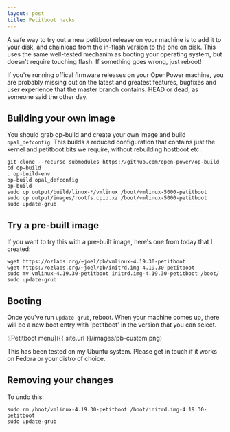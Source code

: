 ```yaml
---
layout: post
title: Petitboot hacks
---
```


A safe way to try out a new petitboot release on your machine is to add it to
your disk, and chainload from the in-flash version to the one on disk. This
uses the same well-tested mechanim as booting your operating system, but
doesn't require touching flash. If something goes wrong, just reboot!

If you're running offical firmware releases on your OpenPower machine, you are
probably missing out on the latest and greatest features, bugfixes and user
experience that the master branch contains. HEAD or dead, as someone said the
other day.

## Building your own image

You should grab op-build and create your own image and build `opal_defconfig`.
This builds a reduced configuration that contains just the kernel and petitboot
bits we require, without rebuilding hostboot etc.

```
git clone --recurse-submodules https://github.com/open-power/op-build
cd op-build
. op-build-env
op-build opal_defconfig
op-build
sudo cp output/build/linux-*/vmlinux /boot/vmlinux-5000-petitboot
sudo cp output/images/rootfs.cpio.xz /boot/vmlinux-5000-petitboot
sudo update-grub
```

## Try a pre-built image

If you want to try this with a pre-built image, here's one from today that I created:

```
wget https://ozlabs.org/~joel/pb/vmlinux-4.19.30-petitboot
wget https://ozlabs.org/~joel/pb/initrd.img-4.19.30-petitboot
sudo mv vmlinux-4.19.30-petitboot initrd.img-4.19.30-petitboot /boot/
sudo update-grub
```

## Booting
Once you've run `update-grub`, reboot. When your machine comes up, there will
be a new boot entry with 'petitboot' in the version that you can select.

![Petitboot menu]({{ site.url }}/images/pb-custom.png)

This has been tested on my Ubuntu system. Please get in touch if it works on
Fedora or your distro of choice.

## Removing your changes

To undo this:

```
sudo rm /boot/vmlinux-4.19.30-petitboot /boot/initrd.img-4.19.30-petitboot  
sudo update-grub
```
